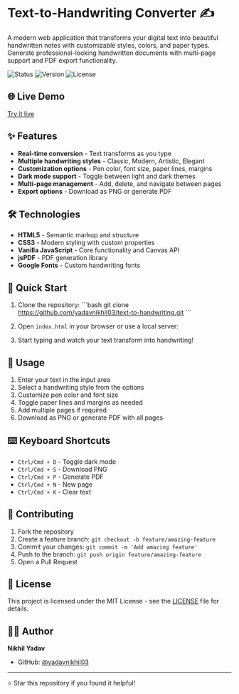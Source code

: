 # Text-to-Handwriting Converter ✍️

A modern web application that transforms your digital text into beautiful handwritten notes with customizable styles, colors, and paper types. Generate professional-looking handwritten documents with multi-page support and PDF export functionality.

![Status](https://img.shields.io/badge/Status-Active-brightgreen) ![Version](https://img.shields.io/badge/Version-1.0-blue) ![License](https://img.shields.io/badge/License-MIT-yellow)

## 🌐 Live Demo

[Try it live](https://yadavnikhil03.github.io/text-to-handwriting/)

## ✨ Features

- **Real-time conversion** - Text transforms as you type
- **Multiple handwriting styles** - Classic, Modern, Artistic, Elegant
- **Customization options** - Pen color, font size, paper lines, margins
- **Dark mode support** - Toggle between light and dark themes
- **Multi-page management** - Add, delete, and navigate between pages
- **Export options** - Download as PNG or generate PDF

## 🛠️ Technologies

- **HTML5** - Semantic markup and structure
- **CSS3** - Modern styling with custom properties
- **Vanilla JavaScript** - Core functionality and Canvas API
- **jsPDF** - PDF generation library
- **Google Fonts** - Custom handwriting fonts

## 🚀 Quick Start

1. Clone the repository:
   \`\`\`bash
   git clone https://github.com/yadavnikhil03/text-to-handwriting.git
   \`\`\`

2. Open `index.html` in your browser or use a local server:

3. Start typing and watch your text transform into handwriting!

## 📖 Usage

1. Enter your text in the input area
2. Select a handwriting style from the options
3. Customize pen color and font size
4. Toggle paper lines and margins as needed
5. Add multiple pages if required
6. Download as PNG or generate PDF with all pages

## ⌨️ Keyboard Shortcuts

- `Ctrl/Cmd + D` - Toggle dark mode
- `Ctrl/Cmd + S` - Download PNG
- `Ctrl/Cmd + P` - Generate PDF
- `Ctrl/Cmd + N` - New page
- `Ctrl/Cmd + K` - Clear text

## 🤝 Contributing

1. Fork the repository
2. Create a feature branch: `git checkout -b feature/amazing-feature`
3. Commit your changes: `git commit -m 'Add amazing feature'`
4. Push to the branch: `git push origin feature/amazing-feature`
5. Open a Pull Request

## 📄 License

This project is licensed under the MIT License - see the [LICENSE](LICENSE) file for details.

## 👨‍💻 Author

**Nikhil Yadav**
- GitHub: [@yadavnikhil03](https://github.com/yadavnikhil03)

---

⭐ Star this repository if you found it helpful!
